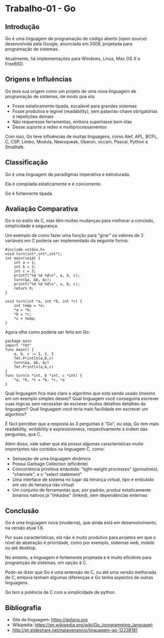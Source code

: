 # Trabalho-01 - Go

## Introdução

Go é uma linguagem de programação de código aberto (open source) desenvolvida pela Google, anunciada em 2009, projetada para programação de sistemas.

Atualmente, há implementações para Windows, Linux, Mac OS X e FreeBSD.

## Origens e Influências

Go teve sua origem como um projeto de uma nova linguagem de programação de sistemas, de modo que ela:

* Fosse estaticamente tipada, escalável para grandes sistemas
* Fosse produtiva e legível (readability), sem palavras-chave obrigatórias e repetições demais
* Não requeresse ferramentas, embora suportasse bem elas
* Desse suporte a redes e multiprocessamentos

Com isso, Go teve influências de muitas linguagens, como Alef, APL, BCPL, C, CSP, Limbo, Modula, Newsqueak, Oberon, occam, Pascal, Python e Smalltalk.

## Classificação

Go é uma linguagem de paradigmas imperativa e estruturada.

Ela é compilada estaticamente e é concorrente.

Go é fortemente tipada.

## Avaliação Comparativa

Go é no estilo de C, mas têm muitas mudanças para melhorar a concisão, simplicidade e segurança.

Um exemplo de como fazer uma função para "girar" os valores de 3 variáveis em C poderia ser implementado da seguinte forma:

	#include <stdio.h>
	void turn(int*,int*,int*);
	int main(void) {
		int a = 1;
		int b = 2;
		int c = 3;
		printf("%d %d %d\n", a, b, c);
		turn(&a, &b, &c);
		printf("%d %d %d\n", a, b, c);
		return 0;
	}
	
	void turn(int *a, int *b, int *c) {
		int temp = *a;
		*a = *b;
		*b = *c;
		*c = temp;
	}

Agora olhe como poderia ser feito em Go:

	package main
	import "fmt"
	func main() {
		a, b, c := 1, 2, 3	
		fmt.Println(a,b,c)
		turn(&a, &b, &c)
		fmt.Println(a,b,c)
	}
	func turn(a *int, b *int, c *int) {
		*a, *b, *c = *b, *c, *a
	}

Qual linguagem fica mais claro o algoritmo que está sendo usado (mesmo em um exemplo simples desse)?
Qual linguagem você conseguiria escrever suas lógicas sem necessitar de escrever muitos detalhes detalhes da linguagem?
Qual linguagem você teria mais facilidade em escrever um algoritmo?

É fácil perceber que a resposta às 3 perguntas é "Go", ou seja, Go tem mais readability, writability e expressiveness, respectivamente à ordem das perguntas, que C.

Além disso, vale saber que ela possui algumas características muito importantes não contidos na linguagem C, como:

* Sensação de uma linguagem dinâmica
* Possui Garbage Collection (eficiênte)
* Concorrência primitiva embutida: "light-weight processes" (goroutines), "channels", e o "select statement"
* Uma interface de sistema no lugar da herança virtual, tipo e embutido em vez de herança não virtual
* Um conjunto de ferramentas que, por padrão, produz estaticamente binários nativos já "linkados" (linked), sem dependências externas

## Conclusão

Go é uma linguagem nova (moderna), que ainda está em desenvolvimento, na versão atual 1.6.

Por suas características, ela não é muito produtivo para projetos em que o nível de abstração é prioridade, como por exemplo, sistemas web, mobile ou até desktop.

No entanto, a linguagem é fortemente projetada e é muito eficiênte para programção de sistemas, em opção à C.

Pode-se dizer que Go é uma extensão de C, ou até uma versão melhorada de C, embora tenham algumas diferenças e Go tenha aspectos de outras linguagens.

Go tem a potência de C com a simplicidade de python.

## Bibliografia

* Site da linguagem: https://golang.org
* Wikipedia: https://en.wikipedia.org/wiki/Go_(programming_language)
* http://pt.slideshare.net/natavenancio/linguagem-go-12238181
